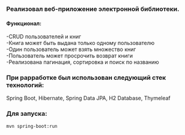 ### Реализовал веб-приложение электронной библиотеки.
#### Функционал:
-CRUD пользователей и книг<br>
-Книга может быть выдана только одному пользователю<br>
-Один пользователь может взять множество книг<br>
-Пользователь может просрочить возврат книги<br>
-Реализована пагинация, сортировка и поиск по названию<br>
### При раpработке был использован следующий стек технологий:<br>
Spring Boot, Hibernate, Spring Data JPA, H2 Database, Thymeleaf<br>
### Для запуска:<br>
`mvn spring-boot:run`
